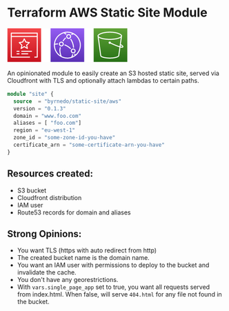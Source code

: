 # Terraform AWS Static Site Module

![aws](aws.png)

An opinionated module to easily create an S3 hosted static site, served via Cloudfront with TLS and optionally attach lambdas to certain paths.

```terraform
module "site" {
  source  = "byrnedo/static-site/aws"
  version = "0.1.3"
  domain = "www.foo.com"
  aliases = [ "foo.com"]
  region = "eu-west-1"
  zone_id = "some-zone-id-you-have"
  certificate_arn = "some-certificate-arn-you-have"
}
```

## Resources created:

- S3 bucket
- Cloudfront distribution
- IAM user
- Route53 records for domain and aliases

## Strong Opinions:

- You want TLS (https with auto redirect from http)
- The created bucket name is the domain name.
- You want an IAM user with permissions to deploy to the bucket and invalidate the cache.
- You don't have any georestrictions.
- With `vars.single_page_app` set to true, you want all requests served from index.html. When false, will serve `404.html` for any file not found in the bucket.

